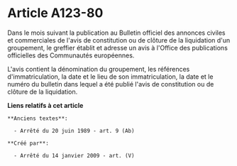 # Article A123-80

Dans le mois suivant la publication au Bulletin officiel des annonces civiles et commerciales de l'avis de constitution ou de
clôture de la liquidation d'un groupement, le greffier établit et adresse un avis à l'Office des publications officielles des
Communautés européennes.

L'avis contient la dénomination du groupement, les références d'immatriculation, la date et le lieu de son immatriculation,
la date et le numéro du bulletin dans lequel a été publié l'avis de constitution ou de clôture de la liquidation.

**Liens relatifs à cet article**

	**Anciens textes**:

	  - Arrêté du 20 juin 1989 - art. 9 (Ab)

	**Créé par**:

	  - Arrêté du 14 janvier 2009 - art. (V)
